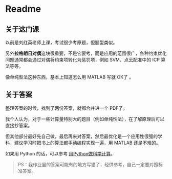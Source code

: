 # Readme



## 关于这门课

以前是刘红英老师上课，考试很少考原题，但题型类似。

另外**拉格朗日对偶**这块很重要，不是它要考，而是应用的范围很广，各种约束优化问题通常都会通过对偶将约束项转化为惩罚项，例如 SVM、点云配准中的 ICP 算法等等。

像单纯型法这种东西，基本上知道怎么用 MATLAB 写就 OK了 。



## 关于答案

整理答案的时候，找到了两份答案，就都合并进一个 PDF了。

我个人认为，对于一些计算量特别大的题目（例如单纯性法），在了解原理后可以直接抄答案。

但其他部分最好先自己做，最后再来对答案，然后最优化是一个应用性很强的学科，建议学习时把书上的算法都手动编程实现一遍，用 MATLAB 还是不难的。

如果用 Python 的话，可以参考 [用Python做科学计算](https://paper.seebug.org/papers/old_sebug_paper/books/scipydoc/index.html#python)。

> PS：我作业里的答案可能有的地方写错了，经供参考，自己一定要对照标准答案。